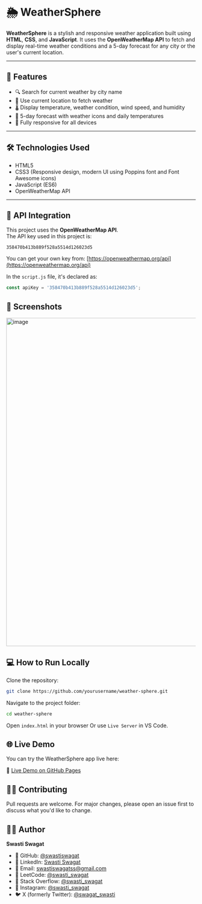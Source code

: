 # 🌦️ WeatherSphere

**WeatherSphere** is a stylish and responsive weather application built using **HTML**, **CSS**, and **JavaScript**. It uses the **OpenWeatherMap API** to fetch and display real-time weather conditions and a 5-day forecast for any city or the user's current location.

---

## 🚀 Features

- 🔍 Search for current weather by city name  
- 📍 Use current location to fetch weather  
- 🌡️ Display temperature, weather condition, wind speed, and humidity  
- 📅 5-day forecast with weather icons and daily temperatures  
- 📱 Fully responsive for all devices

---

## 🛠️ Technologies Used

- HTML5  
- CSS3 (Responsive design, modern UI using Poppins font and Font Awesome icons)  
- JavaScript (ES6)  
- OpenWeatherMap API

---

## 🔑 API Integration

This project uses the **OpenWeatherMap API**.  
The API key used in this project is:
```
358470b413b889f528a5514d126023d5
```
You can get your own key from: [https://openweathermap.org/api](https://openweathermap.org/api)

In the `script.js` file, it's declared as:

```js
const apiKey = '358470b413b889f528a5514d126023d5';
```
## 📸 Screenshots
<img width="1914" height="871" alt="image" src="https://github.com/user-attachments/assets/b9419257-af58-48d5-b89c-727412fdf484" />

## 💻 How to Run Locally
Clone the repository:
```bash
git clone https://github.com/yourusername/weather-sphere.git
```
Navigate to the project folder:
```bash
cd weather-sphere
```
Open `index.html` in your browser
Or use `Live Server` in VS Code.

## 🌐 Live Demo

You can try the WeatherSphere app live here:

🔗 [Live Demo on GitHub Pages](https://swastiswagat.github.io/WeatherSphere/)


## 🙋‍♂️ Contributing
Pull requests are welcome.
For major changes, please open an issue first to discuss what you'd like to change.

## 👨‍💻 Author

**Swasti Swagat**

- 🔗 GitHub: [@swastiswagat](https://github.com/swastiswagat)
- 🔗 LinkedIn: [Swasti Swagat](https://www.linkedin.com/in/swasti-swagat-492018270/)
- 💌 Email: [swastiswagatss@gmail.com](mailto:swastiswagatss@gmail.com)
- 🧠 LeetCode: [@swasti_swagat](https://leetcode.com/explore/my)
- 💬 Stack Overflow: [@swasti_swagat](https://stackoverflow.com/users/edit/28321459)
- 📸 Instagram: [@swasti_swagat](https://www.instagram.com/swasti_swagat/)
- 🐦 X (formerly Twitter): [@swagat_swasti](https://x.com/swagat_swasti)


